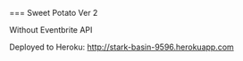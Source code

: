 === Sweet Potato Ver 2

Without Eventbrite API

Deployed to Heroku: http://stark-basin-9596.herokuapp.com 
